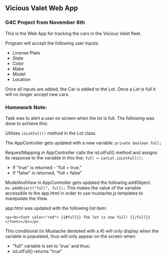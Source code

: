 ## Vicious Valet Web App

### G4C Project from November 8th

This is the Web App for tracking the cars in the Vicious Valet fleet.

Program will accept the following user inputs:
* License Plate
* State
* Color
* Make
* Model
* Location

Once all inputs are added, the Car is added to the Lot. Once a Lot is full it will no longer accept new cars.

### Homework Note:

Task was to alert a user on screen when the lot is full. The following was done to achieve this:

Utilizes `isLotFull()` method in the Lot class.

The AppController gets updated with a new variable: `private boolean full;`

RequestMapping in AppController calls the isLotFull() method and assigns its response to the variable in this line: `full = carLot.isLotFull();` 

* If "true" is returned - "full = true." 
* If "false" is returned, "full = false" 

ModelAndView in AppController gets updated the following addObject: `mv.addObject("full", full);` This makes the value of the variable accessible to the app.html in order to use mustache.js templates to manipulate the View.

app.html was updated with the following list item:

`<p><b><font color="red"> {{#full}} The lot is now full! {{/full}}</font></b></p>`

This conditional (in Mustache dentoted with a #) will only display when the variable is populated, thus will only appear on the screen when:

* "full" variable is set to 'true' and thus:
* isLotFull() returns "true"

